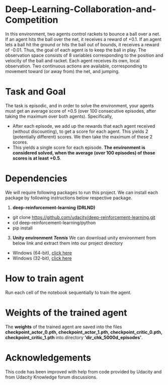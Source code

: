 # Deep-Learning-Collaboration-and-Competition
In this environment, two agents control rackets to bounce a ball over a net. If an agent hits the ball over the net, it receives a reward of +0.1. If an agent lets a ball hit the ground or hits the ball out of bounds, it receives a reward of -0.01. Thus, the goal of each agent is to keep the ball in play. The observation space consists of 8 variables corresponding to the position and velocity of the ball and racket. Each agent receives its own, local observation. Two continuous actions are available, corresponding to movement toward (or away from) the net, and jumping.

# Task and Goal
The task is episodic, and in order to solve the environment, your agents must get an average score of +0.5 (over 100 consecutive episodes, after taking the maximum over both agents). Specifically,

- After each episode, we add up the rewards that each agent received (without discounting), to get a score for each agent. This yields 2 (potentially different) scores. We then take the maximum of these 2 scores.
- This yields a single score for each episode.
**The environment is considered solved, when the average (over 100 episodes) of those scores is at least +0.5**.

# Dependencies
We will require following packages to run this project. We can install each package by following instructions below respective package.
1. **deep-reinforcement-learning  (DRLND)**
- git clone https://github.com/udacity/deep-reinforcement-learning.git
- cd deep-reinforcement-learning/python
- pip install 

3. **Unity environment _Tennis_**
We can download unity environment from below link and extract them into our project directory
- Windows (64-bit), [click here](https://s3-us-west-1.amazonaws.com/udacity-drlnd/P3/Tennis/Tennis_Windows_x86_64.zip)    
- Windows (32-bit), [click here](https://s3-us-west-1.amazonaws.com/udacity-drlnd/P3/Tennis/Tennis_Windows_x86.zip)   

# How to train agent
Run each cell of the notebook sequentially to train the agent.

# Weights of the trained agent
The **weights** of the trained agent are saved into the files **checkpoint_actor_0.pth,  checkpoint_actor_1.pth,  checkpoint_critic_0.pth, checkpoint_critic_1.pth** into directory **'dir_chk_5000d_episodes'**.

# Acknowledgements
This code has been improved with help from code provided by Udacity and from Udacity Knowledge forum discussions.